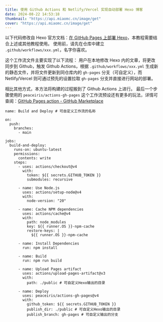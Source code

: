 ```yaml
---
title: 使用 Github Actions 和 Netlify/Vercel 实现自动部署 Hexo 博客
date: 2024-08-22 14:53:18
thumbnail: "https://api.miaomc.cn/image/get"
cover: "https://api.miaomc.cn/image/get"
---
```

以下代码修改自 Hexo 官方文档：[在 GitHub Pages 上部署 Hexo](https://hexo.io/zh-cn/docs/github-pages)，本教程需要结合上述或其他教程使用。
使用前，请先在仓库中建立 ``.github/workflows/xxx.yml``，名字你喜欢。

这个工作流文件主要实现了以下流程：
用户在本地修改 Hexo 内的文章，将更改同步到 Github，触发 Github Actions，根据 ``.github/workflows/xxx.yml`` 生成新的静态文件，并将文件更新到同仓库内的 `gh-pages` 分支（可自定义），而  Netlify/Vercel 则可通过预先的设置拉取 `gh-pages` 分支并直接进行网站的部署。

相比其他方式，本方法将构建的过程搬到了 Github Actions 上进行。
最后一个步骤使用的 `peaceiris/actions-gh-pages` 这个工作流预设还有更多的玩法，详情可查阅：[GitHub Pages action - GitHub Marketplace](https://github.com/marketplace/actions/github-pages-action)

```
name: Build and Deploy # 可自定义工作流的名称

on:
  push:
    branches:
      - main

jobs:
  build-and-deploy:
    runs-on: ubuntu-latest
    permissions:
      contents: write
    steps:
      - uses: actions/checkout@v4
        with:
          token: ${{ secrets.GITHUB_TOKEN }}
          submodules: recursive
          
      - name: Use Node.js
        uses: actions/setup-node@v4
        with:
          node-version: "20"

      - name: Cache NPM dependencies
        uses: actions/cache@v4
        with:
          path: node_modules
          key: ${{ runner.OS }}-npm-cache
          restore-keys: |
            ${{ runner.OS }}-npm-cache

      - name: Install Dependencies
        run: npm install

      - name: Build
        run: npm run build

      - name: Upload Pages artifact
        uses: actions/upload-pages-artifact@v3
        with:
          path: ./public # 可自定义Hexo输出的目录

      - name: Deploy
        uses: peaceiris/actions-gh-pages@v4
        with:
          github_token: ${{ secrets.GITHUB_TOKEN }}
          publish_dir: ./public # 可自定义Hexo输出的目录
          publish_branch: gh-pages # 可自定义输出的分支
```